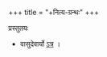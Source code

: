 +++
title = "+नित्य-ग्रन्थः"
+++

प्रस्तुतयः

- वासुदेवार्यो [ऽत्र](https://youtu.be/_PCjVp1WUrc?si=WALkiMUrR0YFER6P) । 